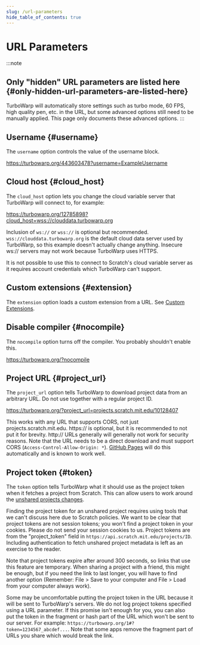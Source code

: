 ```yaml
---
slug: /url-parameters
hide_table_of_contents: true
---
```


# URL Parameters


:::note
## Only "hidden" URL parameters are listed here {#only-hidden-url-parameters-are-listed-here}
TurboWarp will automatically store settings such as turbo mode, 60 FPS, high quality pen, etc. in the URL, but some advanced options still need to be manually applied. This page only documents these advanced options.
:::


## Username {#username}

The `username` option controls the value of the username block.

https://turbowarp.org/443603478?username=ExampleUsername

## Cloud host {#cloud_host}

The `cloud_host` option lets you change the cloud variable server that TurboWarp will connect to, for example:

https://turbowarp.org/12785898?cloud_host=wss://clouddata.turbowarp.org

Inclusion of `ws://` or `wss://` is optional but recommended. `wss://clouddata.turbowarp.org` is the default cloud data server used by TurboWarp, so this example doesn't actually change anything. Insecure ws:// servers may not work because TurboWarp uses HTTPS.

It is not possible to use this to connect to Scratch's cloud variable server as it requires account credentials which TurboWarp can't support.

## Custom extensions {#extension}

The `extension` option loads a custom extension from a URL. See [Custom Extensions](/development/custom-extensions).

<!-- Commented due to possible removal -->
<!--
## `scale` {#scale}

Controls the maximum relative scale of the player when in fullscreen mode.

https://turbowarp.org/fullscreen?scale=2
-->

## Disable compiler {#nocompile}

The `nocompile` option turns off the compiler. You probably shouldn't enable this.

https://turbowarp.org/?nocompile

## Project URL {#project_url}

The `project_url` option tells TurboWarp to download project data from an arbitrary URL. Do not use together with a regular project ID.

https://turbowarp.org/?project_url=projects.scratch.mit.edu/10128407

This works with any URL that supports CORS, not just projects.scratch.mit.edu. https:// is optional, but it is recommended to not put it for brevity. http:// URLs generally will generally not work for security reasons. Note that the URL needs to be a direct download and must support CORS (`Access-Control-Allow-Origin: *`). [GitHub Pages](https://pages.github.com/) will do this automatically and is known to work well.

## Project token {#token}

The `token` option tells TurboWarp what it should use as the project token when it fetches a project from Scratch. This can allow users to work around the [unshared projects changes](unshared-projects).

Finding the project token for an unshared project requires using tools that we can't discuss here due to Scratch policies. We want to be clear that project tokens are not session tokens; you won't find a project token in your cookies. Please do not send your session cookies to us. Project tokens are from the "project_token" field in `https://api.scratch.mit.edu/projects/ID`. Including authentication to fetch unshared project metadata is left as an exercise to the reader.

Note that project tokens expire after around 300 seconds, so links that use this feature are temporary. When sharing a project with a friend, this might be enough, but if you need the link to last longer, you will have to find another option (Remember: File > Save to your computer and File > Load from your computer always work).

Some may be uncomfortable putting the project token in the URL because it will be sent to TurboWarp's servers. We do not log project tokens specified using a URL parameter. If this promise isn't enough for you, you can also put the token in the fragment or hash part of the URL which won't be sent to our server. For example: `https://turbowarp.org/1#?token=1234567_abcdef...`. Note that some apps remove the fragment part of URLs you share which would break the link.
